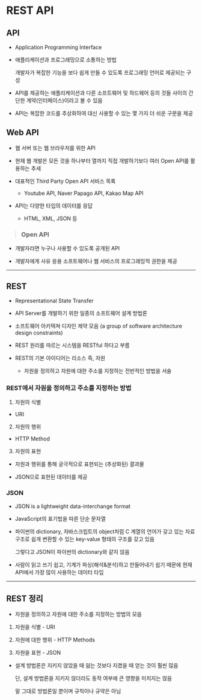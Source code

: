 # REST API

## API

- Application Programming Interface

- 애플리케이션과 프로그래밍으로 소통하는 방법

  개발자가 복잡한 기능을 보다 쉽게 만들 수 있도록 프로그래밍 언어로 제공되는 구성

- API를 제공하는 애플리케이션과 다른 소프트웨어 및 하드웨어 등의 것들 사이의 간단한 계약(인터페이스)이라고 볼 수 있음

- API는 복잡한 코드를 추상화하여 대신 사용할 수 있는 몇 가지 더 쉬운 구문을 제공

## Web API

- 웹 서버 또는 웹 브라우저를 위한 API

- 현재 웹 개발은 모든 것을 하나부터 열까지 직접 개발하기보다 여러 Open API를 활용하는 추세

- 대표적인 Third Party Open API 서비스 목록

  - Youtube API, Naver Papago API, Kakao Map API

- API는 다양한 타입의 데이터를 응답

  - HTML, XML, JSON 등

> ### Open API

  - 개발자라면 누구나 사용할 수 있도록 공개된 API

  - 개발자에게 사유 응용 소프트웨어나 웹 서비스의 프로그래밍적 권한을 제공

---

## REST

- Representational State Transfer

- API Server를 개발하기 위한 일종의 소프트웨어 설계 방법론

- 소프트웨어 아키텍쳐 디자인 제약 모음 (a group of software architecture design constraints)

- REST 원리를 따르는 시스템을 RESTful 하다고 부름

- REST의 기본 아이디어는 리소스 즉, 자원

  - 자원을 정의하고 자원에 대한 주소를 지정하는 전반적인 방법을 서술

### REST에서 자원을 정의하고 주소를 지정하는 방법

1. 자원의 식별

  - URI

2. 자원의 행위

  - HTTP Method

3. 자원의 표현

  - 자원과 행위를 통해 궁극적으로 표현되는 (추상화된) 결과물

  - JSON으로 표현된 데이터를 제공

### JSON

- JSON is a lightweight data-interchange format

- JavaScript의 표기법을 따른 단순 문자열

- 파이썬의 dictionary, 자바스크립트의 object처럼 C 계열의 언어가 갖고 있는 자료구조로 쉽게 변환할 수 있는 key-value 형태의 구조를 갖고 있음

  그렇다고 JSON이 파이썬의 dictionary와 같지 않음

- 사람이 읽고 쓰기 쉽고, 기계가 파싱(해석&분석)하고 만들어내기 쉽기 때문에 현재 API에서 가장 많이 사용하는 데이터 타입

---

## REST 정리

- 자원을 정의하고 자원에 대한 주소를 지정하는 방법의 모음

1. 자원을 식별 - URI

2. 자원에 대한 행위 - HTTP Methods

3. 자원을 표현 - JSON

- 설계 방법론은 지키지 않았을 때 잃는 것보다 지켰을 때 얻는 것이 훨씬 많음

  단, 설계 방법론을 지키지 않더라도 동작 여부에 큰 영향을 미치지는 않음

  말 그대로 방법론일 뿐이며 규칙이나 규약은 아님